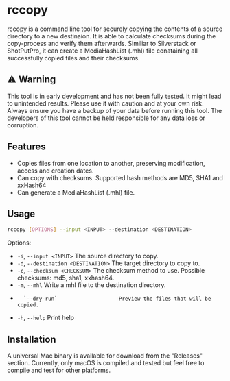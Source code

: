 # rccopy

rccopy is a command line tool for securely copying the contents of a source directory to a new destinaion. It is able to calculate checksums during the copy-process and verify them afterwards. Similiar to Silverstack or ShotPutPro, it can create a MediaHashList (.mhl) file conataining all successfully copied files and their checksums. 

## ⚠️ Warning

This tool is in early development and has not been fully tested. It might lead to unintended results. Please use it with caution and at your own risk. Always ensure you have a backup of your data before running this tool. The developers of this tool cannot be held responsible for any data loss or corruption.

## Features

- Copies files from one location to another, preserving modification, access and creation dates.
- Can copy with checksums. Supported hash methods are MD5, SHA1 and xxHash64
- Can generate a MediaHashList (.mhl) file.

## Usage

```bash
rccopy [OPTIONS] --input <INPUT> --destination <DESTINATION>
```

Options:

- `-i`, `--input <INPUT>`              The source directory to copy.
- `-d`, `--destination <DESTINATION>`  The target directory to copy to.
- `-c`, `--checksum <CHECKSUM>`        The checksum method to use. Possible checksums: md5, sha1, xxhash64.
- `-m`, `--mhl`                        Write a mhl file to the destination directory.
-       `--dry-run`                    Preview the files that will be copied.
- `-h`, `--help`                       Print help

## Installation

A universal Mac binary is available for download from the "Releases" section. Currently, only macOS is compiled and tested but feel free to compile and test for other platforms.